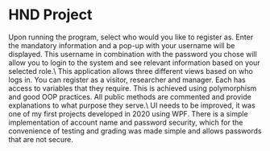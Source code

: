 # HND Project
Upon running the program, select who would you like to register as. Enter the mandatory information and a pop-up with your username will be displayed. This username in combination with the password you chose will allow you to login to the system and see relevant information based on your selected role.\\
This application allows three different views based on who logs in. You can register as a visitor, researcher and manager. Each has access to variables that they require. This is achieved using polymorphism and good OOP practices. All public methods are commented and provide explanations to what purpose they serve.\\
UI needs to be improved, it was one of my first projects developed in 2020 using WPF.
There is a simple implementation of account name and password security, which for the convenience of testing and grading was made simple and allows passwords that are not secure. 
